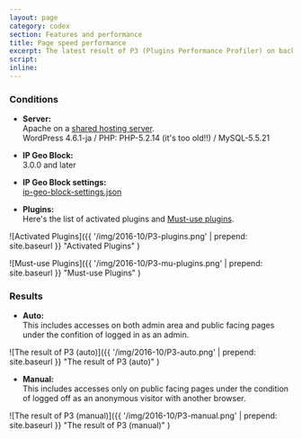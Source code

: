 ```yaml
---
layout: page
category: codex
section: Features and performance
title: Page speed performance
excerpt: The latest result of P3 (Plugins Performance Profiler) on back-end and front-end.
script:
inline:
---
```


### Conditions ###
- **Server:**  
  Apache on a [shared hosting server](http://homepage.nifty.com/ "LaCoocan").  
  WordPress 4.6.1-ja / PHP: PHP-5.2.14 (it's too old!!) / MySQL-5.5.21

- **IP Geo Block:**  
  3.0.0 and later

- **IP Geo Block settings:**  
  [ip-geo-block-settings.json](https://gist.github.com/tokkonopapa/a6805c53b32e0fb1dc49c19434e81591 "IP Geo Block settings for performance measure.")

- **Plugins:**  
  Here's the list of activated plugins and [Must-use plugins](https://codex.wordpress.org/Must_Use_Plugins "Must Use Plugins &laquo; WordPress Codex").

![Activated Plugins]({{ '/img/2016-10/P3-plugins.png' | prepend: site.baseurl }}
 "Activated Plugins"
)

![Must-use Plugins]({{ '/img/2016-10/P3-mu-plugins.png' | prepend: site.baseurl }}
 "Must-use Plugins"
)

### Results ###

- **Auto:**  
  This includes accesses on both admin area and public facing pages under the 
  confition of logged in as an admin.

![The result of P3 (auto)]({{ '/img/2016-10/P3-auto.png' | prepend: site.baseurl }}
 "The result of P3 (auto)"
)

- **Manual:**  
  This includes accesses only on public facing pages under the condition of 
  logged off as an anonymous visitor with another browser.

![The result of P3 (manual)]({{ '/img/2016-10/P3-manual.png' | prepend: site.baseurl }}
 "The result of P3 (manual)"
)
